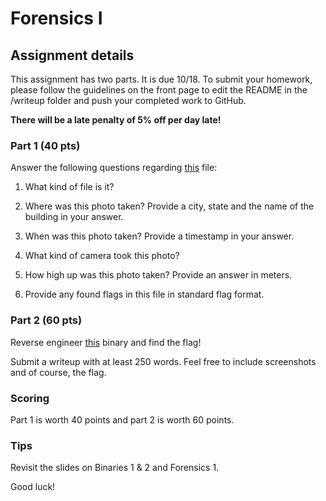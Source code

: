 Forensics I
======

## Assignment details

This assignment has two parts. It is due 10/18.
To submit your homework, please follow the guidelines on the front page to edit the README in the /writeup folder and push your completed work to GitHub.


**There will be a late penalty of 5% off per day late!**

### Part 1 (40 pts)
Answer the following questions regarding [this](image) file:

1. What kind of file is it?

2. Where was this photo taken? Provide a city, state and the name of the building in your answer.

3. When was this photo taken? Provide a timestamp in your answer.

4. What kind of camera took this photo?

5. How high up was this photo taken? Provide an answer in meters.

6. Provide any found flags in this file in standard flag format.


### Part 2 (60 pts)
Reverse engineer [this](binary) binary and find the flag!

Submit a writeup with at least 250 words. Feel free to include screenshots and of course, the flag.

### Scoring

Part 1 is worth 40 points and part 2 is worth 60 points.

### Tips
Revisit the slides on Binaries 1 & 2 and Forensics 1.

Good luck!
